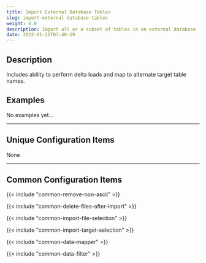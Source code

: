 ```yaml
---
title: Import External Database Tables
slug: import-external-database-tables
weight: 4.0
description: Import all or a subset of tables in an external database
date: 2022-01-25T07:40:19
---
```


## Description

Includes ability to perform delta loads and map to alternate target table names.

## Examples

No examples yet...

---

## Unique Configuration Items

None

---

## Common Configuration Items

{{< include "common-remove-non-ascii" >}}

{{< include "common-delete-files-after-import" >}}

{{< include "common-import-file-selection" >}}

{{< include "common-import-target-selection" >}}

{{< include "common-data-mapper" >}}

{{< include "common-data-filter" >}}
